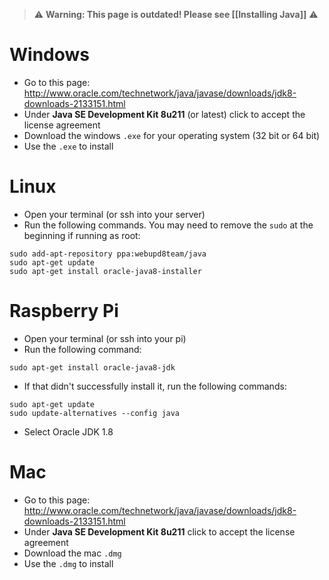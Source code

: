 > ⚠ **Warning: This page is outdated! Please see [[Installing Java]]** ⚠

# Windows
* Go to this page: http://www.oracle.com/technetwork/java/javase/downloads/jdk8-downloads-2133151.html
* Under **Java SE Development Kit 8u211** (or latest) click to accept the license agreement
* Download the windows `.exe` for your operating system (32 bit or 64 bit)
* Use the `.exe` to install

# Linux
* Open your terminal (or ssh into your server)
* Run the following commands. You may need to remove the `sudo` at the beginning if running as root:
```
sudo add-apt-repository ppa:webupd8team/java
sudo apt-get update
sudo apt-get install oracle-java8-installer
```

# Raspberry Pi
* Open your terminal (or ssh into your pi)
* Run the following command:
```
sudo apt-get install oracle-java8-jdk
```
* If that didn't successfully install it, run the following commands:
```
sudo apt-get update
sudo update-alternatives --config java
```
* Select Oracle JDK 1.8

# Mac
* Go to this page: http://www.oracle.com/technetwork/java/javase/downloads/jdk8-downloads-2133151.html
* Under **Java SE Development Kit 8u211** click to accept the license agreement
* Download the mac `.dmg`
* Use the `.dmg` to install